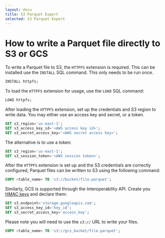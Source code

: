 ```yaml
---
layout: docu
title: S3 Parquet Export
selected: S3 Parquet Export
---
```


# How to write a Parquet file directly to S3 or GCS

To write a Parquet file to S3, the `HTTPFS` extension is required. This can be installed use the `INSTALL` SQL command. This only needs to be run once.

```sql
INSTALL httpfs;
```

To load the `HTTPFS` extension for usage, use the `LOAD` SQL command:

```sql
LOAD httpfs;
```

After loading the `HTTPFS` extension, set up the credentials and S3 region to write data. You may either use an access key and secret, or a token.

```sql
SET s3_region='us-east-1';
SET s3_access_key_id='<AWS access key id>';
SET s3_secret_access_key='<AWS secret access key>';
```

The alternative is to use a token:

```sql
SET s3_region='us-east-1';
SET s3_session_token='<AWS session token>';
```

After the `HTTPFS` extension is set up and the S3 credentials are correctly configured, Parquet files can be written to S3 using the following command:

```sql
COPY <table_name> TO 's3://bucket/file.parquet';
```

Similarly, GCS is supported through the Interoperability API. Create you [HMAC keys](https://console.cloud.google.com/storage/settings;tab=interoperability) and declare them:

```sql
SET s3_endpoint='storage.googleapis.com';
SET s3_access_key_id='key_id';
SET s3_secret_access_key='access_key';
```

Please note you will need to use the `s3://` URL to write your files.

```sql
COPY <table_name> TO 's3://gcs_bucket/file.parquet';
```
